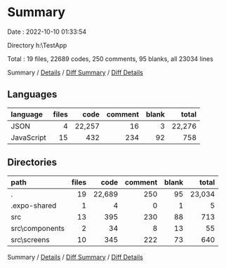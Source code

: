 # Summary

Date : 2022-10-10 01:33:54

Directory h:\\TestApp

Total : 19 files,  22689 codes, 250 comments, 95 blanks, all 23034 lines

Summary / [Details](details.md) / [Diff Summary](diff.md) / [Diff Details](diff-details.md)

## Languages
| language | files | code | comment | blank | total |
| :--- | ---: | ---: | ---: | ---: | ---: |
| JSON | 4 | 22,257 | 16 | 3 | 22,276 |
| JavaScript | 15 | 432 | 234 | 92 | 758 |

## Directories
| path | files | code | comment | blank | total |
| :--- | ---: | ---: | ---: | ---: | ---: |
| . | 19 | 22,689 | 250 | 95 | 23,034 |
| .expo-shared | 1 | 4 | 0 | 1 | 5 |
| src | 13 | 395 | 230 | 88 | 713 |
| src\\components | 2 | 34 | 8 | 13 | 55 |
| src\\screens | 10 | 345 | 222 | 73 | 640 |

Summary / [Details](details.md) / [Diff Summary](diff.md) / [Diff Details](diff-details.md)